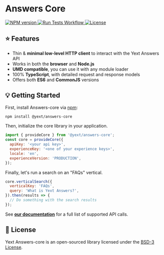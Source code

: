 # Answers Core

<div>
  <a href="https://npmjs.org/package/@yext/answers-core">
    <img src="https://img.shields.io/npm/v/@yext/answers-core" alt="NPM version"/>
  </a>
  <a href="https://github.com/yext/answers-core/actions">
    <img src="https://github.com/yext/answers-core/workflows/Run%20Tests/badge.svg" alt="Run Tests Workflow"/>
  </a>
  <a href="https://github.com/yext/answers-core/blob/master/LICENSE">
    <img src="https://img.shields.io/badge/License-BSD%203--Clause-blue.svg" alt="License"/>
  </a>
</div>

## ⭐ Features

- Thin & **minimal low-level HTTP client** to interact with the Yext Answers API
- Works in both the **browser** and **Node.js**
- **UMD compatible**, you can use it with any module loader
- 100% **TypeScript**, with detailed request and response models
- Offers both **ES6** and **CommonJS** versions

## 💡 Getting Started

First, install Answers-core via [npm](https://www.npmjs.com/get-npm):

```bash
npm install @yext/answers-core
```

Then, initialize the core library in your application.

```js
import { provideCore } from '@yext/answers-core';
const core = provideCore({
  apiKey: '<your api key>',
  experienceKey: '<one of your experience keys>',
  locale: 'en',
  experienceVersion: 'PRODUCTION',
});
```

Finally, let's run a search on an "FAQs" vertical.

```js
core.verticalSearch({
  verticalKey: 'FAQs',
  query: 'What is Yext Answers?',
}).then(results => {
  // Do something with the search results
});
```

See **[our documentation](https://github.com/yext/answers-core/tree/master/docs/answers-core.answerscore.md)** for a full list of supported API calls.

## 📄 License

Yext Answers-core is an open-sourced library licensed under the [BSD-3 License](https://github.com/yext/answers-core/blob/master/LICENSE).

